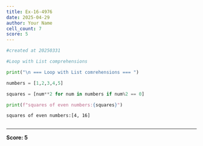 ```yaml
---
title: Ex-16-4976
date: 2025-04-29
author: Your Name
cell_count: 7
score: 5
---
```


```python
#created at 20250331
```


```python
#Loop with List comprehensions
```


```python
print("\n === Loop with List comrehensions === ")
```


```python
numbers = [1,2,3,4,5]
```


```python
squares = [num**2 for num in numbers if num%2 == 0]
```


```python
print(f"squares of even numbers:{squares}")
```

    squares of even numbers:[4, 16]



```python

```


---
**Score: 5**